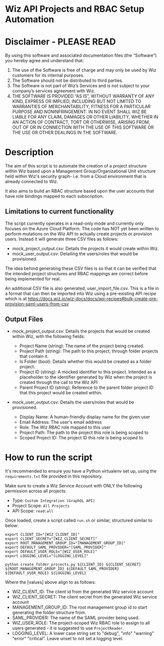 # Wiz API Projects and RBAC Setup Automation

# Disclaimer - PLEASE READ

By using this software and associated documentation files (the “Software”) you hereby agree and understand that:

1. The use of the Software is free of charge and may only be used by Wiz customers for its internal purposes.
2. The Software should not be distributed to third parties.
3. The Software is not part of Wiz’s Services and is not subject to your company’s services agreement with Wiz.
4. THE SOFTWARE IS PROVIDED “AS IS”, WITHOUT WARRANTY OF ANY KIND, EXPRESS OR IMPLIED, INCLUDING BUT NOT LIMITED TO WARRANTIES OF MERCHANTABILITY, FITNESS FOR A PARTICULAR PURPOSE AND NONINFRINGEMENT. IN NO EVENT SHALL WIZ BE LIABLE FOR ANY CLAIM, DAMAGES OR OTHER LIABILITY, WHETHER IN AN ACTION OF CONTRACT, TORT OR OTHERWISE, ARISING FROM, OUT OF OR IN CONNECTION WITH THE USE OF THIS SOFTWARE OR THE USE OR OTHER DEALINGS IN THE SOFTWARE.

# Description

The aim of this script is to automate the creation of a project structure within Wiz based upon a Management Group/Organizational Unit structure held within Wiz's security graph- i.e. from a Cloud environment that is already connected to Wiz.

It also aims to build an RBAC structure based upon the user accounts that have role bindings mapped to each subscription.

## Limitations to current functionality

The script currently operates in a read-only mode and currently only focuses on the Azure Cloud Platform. The code has NOT yet been written to perform mutations on the Wiz API to actually create projects or provision users. Instead it will  generate three CSV files as follows:
* mock_project_output.csv: Details the projects it would create within Wiz.
* mock_user_output.csv: Detailing the users/roles that would be provisioned.

The idea behind generating these CSV files is so that it can be verified that the intended project structures and RBAC mappings are correct before being implemented for real.

An additional CSV file is also generated, user_import_file.csv. This is a file in a format that can then be imported into Wiz using a 
pre-existing API recipe which is at https://docs.wiz.io/wiz-docs/docs/api-recipes#bulk-create-pre-provision-saml-users-from-csv

## Output Files

* mock_project_output.csv: Details the projects that would be created within Wiz, with the following fields:
    * Project Name (string): The name of the project being created.
    * Project Path (string): The path to this project, through folder projects that contain it.
    * Is Folder (bool): Details whether this would be created as a folder project.
    * Project ID (string): A mocked identifier to this project. Intended as a placeholder to the identifier generated by Wiz when the project is created through the call to the Wiz API
    * Parent Project ID (string): Reference to the parent folder project ID that this project would be created within.

* mock_user_output.csv: Details the users/roles that would be provisioned.
    * Display Name: A human-friendly display name for the given user
    * Email Address: The user's email address
    * Role: The Wiz RBAC role mapped to this user
    * Project Path: The path to the project this role is being scoped to
    * Scoped Project ID: The project ID this role is being scoped to.


# How to run the script

It's recommended to ensure you have a Python virtualenv set up, using the `requirements.txt` file provided in this repository.

Make sure to create a Wiz Service Account with ONLY the following permission across all projects:
* Type: `Custom Integration (GraphQL API)`
* Project Scope: `All Projects`
* API Scope: `read:all`

Once loaded, create a script called `run.sh` or similar, structured similar to below:

```
export CLIENT_ID="[WIZ_CLIENT_ID]"
export CLIENT_SECRET="[WIZ_CLIENT_SECRET]"
export ROOT_MANAGEMENT_GROUP_ID="[MANAGEMENT_GROUP_ID]"
export DEFAULT_SAML_PROVIDER="[SAML_PROVIDER]"
export DEFAULT_USER_ROLE="[WIZ_USER_ROLE]"
export LOGGING_LEVEL="[LOGGING_LEVEL]"

python create_folder_projects.py ${CLIENT_ID} ${CLIENT_SECRET} ${ROOT_MANAGEMENT_GROUP_ID} ${DEFAULT_SAML_PROVIDER} ${DEFAULT_USER_ROLE} ${LOGGING_LEVEL}

```

Where the [values] above align to as follows:

* WIZ_CLIENT_ID: The client id from the generated Wiz service account
* WIZ_CLIENT_SECRET: The client secret from the generated Wiz service account
* MANAGEMENT_GROUP_ID: The root management group id to start generating the folder structure from.
* SAML_PROVIDER: The name of the SAML provider being used.
* WIZ_USER_ROLE: The project-scoped Wiz RBAC role to assign to all users generated - it is suggested to use `ProjectReader`.
* LOGGING_LEVEL: A lower case string set to "debug", "info" "warning" "error" "critical". Leave unset to not set a logging level.